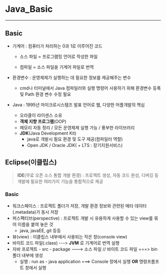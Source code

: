 # Java_Basic

---



## Basic

- 기계어 : 컴퓨터가 처리하는 0과 1로 이루어진 코드

  - 소스 파일 = 프로그램밍 언어로 작성한 파일

  - 컴파일 = 소스 파일을 기계어 파일로 번역
  
    
  
- 환경변수 : 운영체제가 실행하는 데 필요한 정보를 제공해주는 변수

  - cmd나 터미널에서 Java 컴파일러와 실행 명령어 사용하기 위해 환경변수 등록 및 Path 환경 변수 수정 필요

- Java : 1995년 마이크로시스템즈 발표 언어로 웹, 다양한 어플개발의 핵심
  - 오라클이 라이센스 소유
  - **객체 지향 프로그램**(OOP)
  - 메모리 자동 정리 / 모든 운영체제 실행 가능 / 풍부한 라이브러리
  - **JDK**(Java Development Kit)
    - java로 개발시 필요 환경 및 도구 제공(컴파일러 역할)
    - Open JDK / Oracle JDK( + LTS : 장기지원서비스)



## Eclipse(이클립스)

> **IDE**(무료 오픈 소스 통합 개발 환경) : 프로젝트 생성, 자동 코드 완성, 디버깅 등 개발에 필요한 여러가지 기능을 통합적으로 제공



### Basic

- 워크스페이스 : 프로젝트 폴더가 저장, 개발 환경 정보와 관련된 메타 데이터(.metadata)가 동시 저장
- 퍼스팩티브(perspective) : 프로젝트 개발 시 유용하게 사용할 수 있는 view를 묶어 이름을 붙여 놓은 것
  -  java, javaEE, git 등등
- 뷰(view) : 이클립스 내부에서 사용되는 작은 창(console view)
- 바이트 코드 파일(.class) ---> **JVM** 로 기계어로 번역 실행
- 자바 프로젝트 - src - package ---> 소스 파일  // 바이트 코드 파일 ===> bin 폴더 내부에 생성
  - 실행 : run as - java application ===> Console 창에서 실행 **OR** 명령프롬프트 창에서 실행

  



